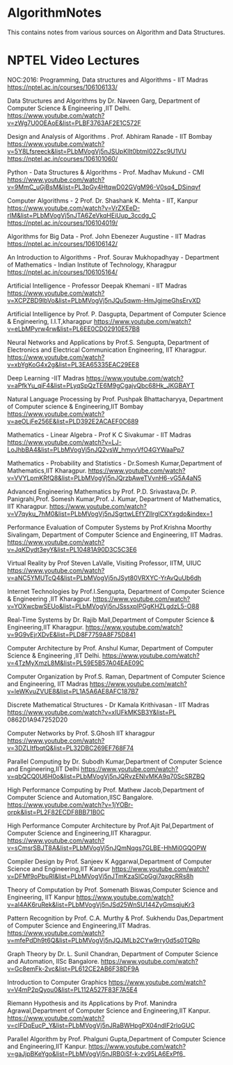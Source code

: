 # AlgorithmNotes
This contains notes from various sources on Algorithm and Data Structures.

# NPTEL Video Lectures
NOC:2016: Programming, Data structures and Algorithms - IIT Madras
https://nptel.ac.in/courses/106106133/

Data Structures and Algorithms by Dr. Naveen Garg, Department of Computer Science & Engineering ,IIT Delhi.
https://www.youtube.com/watch?v=zWg7U0OEAoE&list=PLBF3763AF2E1C572F

Design and Analysis of Algorithms . Prof. Abhiram Ranade - IIT Bombay
https://www.youtube.com/watch?v=5Y8Lfsreeck&list=PLbMVogVj5nJSUpKllt0btml02Zsc9U1VU
https://nptel.ac.in/courses/106101060/

Python - Data Structures & Algorithms - Prof. Madhav Mukund -  CMI
https://www.youtube.com/watch?v=9MmC_uGjBsM&list=PL3pGy4HtqwD02GVgM96-V0sq4_DSinqvf

Computer Algorithms - 2 Prof. Dr. Shashank K. Mehta - IIT, Kanpur
https://www.youtube.com/watch?v=VrZXEeD-rIM&list=PLbMVogVj5nJTA6ZeVkqHEiUup_3ccdg_C
https://nptel.ac.in/courses/106104019/

Algorithms for Big Data - Prof. John Ebenezer Augustine - IIT Madras
https://nptel.ac.in/courses/106106142/

An Introduction to Algorithms - Prof. Sourav Mukhopadhyay -  Department of Mathematics - Indian Institute of Technology, Kharagpur
https://nptel.ac.in/courses/106105164/

Artificial Intelligence - Professor Deepak Khemani - IIT Madras
https://www.youtube.com/watch?v=XCPZBD9lbVo&list=PLbMVogVj5nJQu5qwm-HmJgjmeGhsErvXD

Artificial Intelligence by Prof. P. Dasgupta, Department of Computer Science & Engineering, I.I.T,kharagpur
https://www.youtube.com/watch?v=eLbMPyrw4rw&list=PL6EE0CD02910E57B8

Neural Networks and Applications by Prof.S. Sengupta, Department of Electronics and Electrical Communication Engineering, IIT Kharagpur.
https://www.youtube.com/watch?v=xbYgKoG4x2g&list=PL3EA65335EAC29EE8

Deep Learning -IIT Madras
https://www.youtube.com/watch?v=aPfkYu_qiF4&list=PLyqSpQzTE6M9gCgajvQbc68Hk_JKGBAYT

Natural Language Processing by Prof. Pushpak Bhattacharyya, Department of Computer science & Engineering,IIT Bombay
https://www.youtube.com/watch?v=aeOLjFe256E&list=PLD392E2ACAEF0C689

Mathematics - Linear Algebra - Prof K C Sivakumar - IIT Madras
https://www.youtube.com/watch?v=LJ-LoJhbBA4&list=PLbMVogVj5nJQ2vsW_hmyvVfO4GYWaaPp7

Mathematics - Probability and Statistics - Dr.Somesh Kumar,Department of Mathematics,IIT Kharagpur.
https://www.youtube.com/watch?v=VVYLpmKRfQ8&list=PLbMVogVj5nJQrzbAweTVvnH6-vG5A4aN5

Advanced Engineering Mathematics by Prof. P.D. Srivastava,Dr. P. Panigrahi,Prof. Somesh Kumar,Prof. J. Kumar, Department of Mathematics, IIT Kharagpur.
https://www.youtube.com/watch?v=V7qyku_7hM0&list=PLbMVogVj5nJSgrtwLEfYZIlrglCXYxgdo&index=1

Performance Evaluation of Computer Systems by Prof.Krishna Moorthy Sivalingam, Department of Computer Science and Engineering, IIT Madras. 
https://www.youtube.com/watch?v=JqKDydt3eyY&list=PL10481A90D3C5C3E6

Virtual Reality by Prof Steven LaValle, Visiting Professor, IITM, UIUC
https://www.youtube.com/watch?v=aNC5YMUTcQ4&list=PLbMVogVj5nJSyt80VRXYC-YrAvQuUb6dh

Internet Technologies by Prof.I.Sengupta, Department of Computer Science & Engineering ,IIT Kharagpur. 
https://www.youtube.com/watch?v=YOXwcbwSEUo&list=PLbMVogVj5nJSssxplPGgKHZLgdzL5-O88

Real-Time Systems by Dr. Rajib Mall,Department of Computer Science & Engineering,IIT Kharagpur.
https://www.youtube.com/watch?v=9G9vEjrXDvE&list=PLD8F7759A8F75D841

Computer Architecture by Prof. Anshul Kumar, Department of Computer Science & Engineering ,IIT Delhi.
https://www.youtube.com/watch?v=4TzMyXmzL8M&list=PL59E5B57A04EAE09C

Computer Organization by Prof.S. Raman, Department of Computer Science and Engineering, IIT Madras
https://www.youtube.com/watch?v=leWKvuZVUE8&list=PL1A5A6AE8AFC187B7

Discrete Mathematical Structures - Dr Kamala Krithivasan - IIT Madras
https://www.youtube.com/watch?v=xlUFkMKSB3Y&list=PL
0862D1A947252D20

Computer Networks by Prof. S.Ghosh IIT kharagpur
https://www.youtube.com/watch?v=3DZLItfbqtQ&list=PL32DBC269EF768F74

Parallel Computing by Dr. Subodh Kumar,Department of Computer Science and Engineering,IIT Delhi
https://www.youtube.com/watch?v=qbQCQ0U6H0o&list=PLbMVogVj5nJQRvzENlvMKA9q70ScSRZBQ

High Performance Computing by Prof. Mathew Jacob,Department of Computer Science and Automation,IISC Bangalore.
https://www.youtube.com/watch?v=1jYOBr-orpk&list=PL2F82ECDF8BB71B0C

High Performance Computer Architecture by Prof.Ajit Pal,Department of Computer Science and Engineering,IIT Kharagpur.
https://www.youtube.com/watch?v=sCmsrSBJT8A&list=PLbMVogVj5nJQmNqgs7GLBE-HhMi0GQOPW

Compiler Design by Prof. Sanjeev K Aggarwal,Department of Computer Science and Engineering,IIT Kanpur
https://www.youtube.com/watch?v=DFMf9oPbuRI&list=PLbMVogVj5nJTmKzaSlCpGgi7qxgcRRs8h

Theory of Computation  by Prof. Somenath Biswas,Computer Science and Engineering, IIT Kanpur
https://www.youtube.com/watch?v=al4AK6ruRek&list=PLbMVogVj5nJSd25WnSU144ZyGmsqjuKr3

Pattern Recognition by Prof. C.A. Murthy & Prof. Sukhendu Das,Department of Computer Science and Engineering,IIT Madras.
https://www.youtube.com/watch?v=mfePdDh9t6Q&list=PLbMVogVj5nJQJMLb2CYw9rry0d5s0TQRp

Graph Theory by Dr. L. Sunil Chandran, Department of Computer Science and Automation, IISc Bangalore.
https://www.youtube.com/watch?v=Gc8emFk-2vc&list=PL612CE2AB6F38DF9A

Introduction to Computer Graphics
https://www.youtube.com/watch?v=V4mP2pQyou0&list=PL112A527F83F7A5E4

Riemann Hypothesis and its Applications by Prof. Manindra Agrawal,Department of Computer Science and Engineering,IIT Kanpur.
https://www.youtube.com/watch?v=clFDqEucP_Y&list=PLbMVogVj5nJRaBWHpgPX04ndIF2rloGUC

Parallel Algorithm by Prof. Phalguni Gupta,Department of Computer Science and Engineering,IIT  Kanpur.
https://www.youtube.com/watch?v=gaJjpBKeYgo&list=PLbMVogVj5nJRB0iSf-k-zv95LA6ExPf6_

